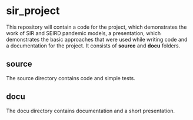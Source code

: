 # sir_project
   This repository will contain a code for the project, which demonstrates the work of SIR and SEIRD pandemic models, a presentation, which demonstrates the basic approaches that were used while writing code and a documentation for the project. It consists of **source** and **docu** folders.

## source
   The source directory contains code and simple tests.

## docu
   The docu directory contains documentation and a short presentation.
